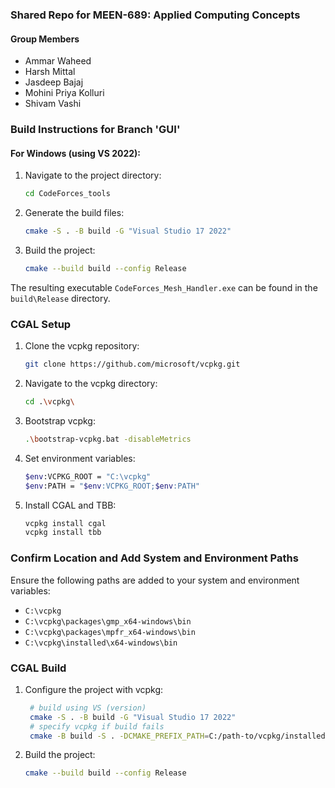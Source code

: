 ### Shared Repo for MEEN-689: Applied Computing Concepts

#### Group Members
- Ammar Waheed
- Harsh Mittal
- Jasdeep Bajaj
- Mohini Priya Kolluri
- Shivam Vashi

### Build Instructions for Branch 'GUI'

#### For Windows (using VS 2022):

1. Navigate to the project directory:
    ```sh
    cd CodeForces_tools
    ```
2. Generate the build files:
    ```sh
    cmake -S . -B build -G "Visual Studio 17 2022"
    ```
3. Build the project:
    ```sh
    cmake --build build --config Release
    ```

The resulting executable `CodeForces_Mesh_Handler.exe` can be found in the `build\Release` directory.
### CGAL Setup

1. Clone the vcpkg repository:
    ```sh
    git clone https://github.com/microsoft/vcpkg.git
    ```
2. Navigate to the vcpkg directory:
    ```sh
    cd .\vcpkg\
    ```
3. Bootstrap vcpkg:
    ```sh
    .\bootstrap-vcpkg.bat -disableMetrics
    ```
4. Set environment variables:
    ```sh
    $env:VCPKG_ROOT = "C:\vcpkg"
    $env:PATH = "$env:VCPKG_ROOT;$env:PATH"
    ```
5. Install CGAL and TBB:
    ```sh
    vcpkg install cgal
    vcpkg install tbb
    ```

### Confirm Location and Add System and Environment Paths

Ensure the following paths are added to your system and environment variables:

- `C:\vcpkg`
- `C:\vcpkg\packages\gmp_x64-windows\bin`
- `C:\vcpkg\packages\mpfr_x64-windows\bin`
- `C:\vcpkg\installed\x64-windows\bin`

### CGAL Build

1. Configure the project with vcpkg:
    ```sh
     # build using VS (version)
     cmake -S . -B build -G "Visual Studio 17 2022"
     # specify vcpkg if build fails
     cmake -B build -S . -DCMAKE_PREFIX_PATH=C:/path-to/vcpkg/installed/x64-windows
     ```
2. Build the project:
    ```sh
    cmake --build build --config Release
    ```
